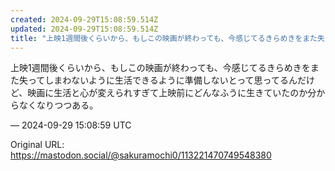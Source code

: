 ```yaml
---
created: 2024-09-29T15:08:59.514Z
updated: 2024-09-29T15:08:59.514Z
title: "上映1週間後くらいから、もしこの映画が終わっても、今感じてるきらめきをまた失って[...]"
---
```


<p>上映1週間後くらいから、もしこの映画が終わっても、今感じてるきらめきをまた失ってしまわないように生活できるように準備しないとって思ってるんだけど、映画に生活と心が変えられすぎて上映前にどんなふうに生きていたのか分からなくなりつつある。</p>

&mdash; 2024-09-29 15:08:59 UTC

Original URL: https://mastodon.social/@sakuramochi0/113221470749548380
